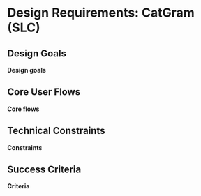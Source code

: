 # Design Requirements: CatGram (SLC)

## Design Goals

**Design goals**

## Core User Flows

**Core flows**

## Technical Constraints

**Constraints**

## Success Criteria

**Criteria**


